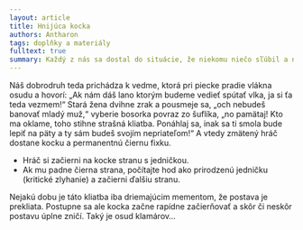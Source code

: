 ```yaml
---
layout: article
title: Hnijúca kocka
authors: Antharon
tags: doplňky a materiály
fulltext: true
summary: Každý z nás sa dostal do situácie, že niekomu niečo sľúbil a neplánoval to nikdy dodržať. Takýchto ľudí nik nemá rád, ale máločo sa s tým dá urobiť, obzvlášť ak nás oklamal dobrodruh z fiktívneho herného sveta. Pre DMov tu ale mám skvelú pascu na hráčov, ktorí si zaslúžia prekliatie.
---
```


Náš dobrodruh teda prichádza k vedme, ktorá pri piecke pradie vlákna osudu a hovorí: „Ak nám dáš lano ktorým budeme vedieť spútať vlka, ja si ťa teda vezmem!“ Stará žena dvihne zrak a pousmeje sa, „och nebudeš banovať mladý muž,“ vyberie bosorka povraz zo šuflíka, „no pamätaj! Kto ma oklame, toho stihne strašná kliatba. Ponáhlaj sa, inak sa ti smola bude lepiť na päty a ty sám budeš svojím nepriateľom!“ A vtedy zmätený hráč dostane kocku a permanentnú čiernu fixku.

- Hráč si začierni na kocke stranu s jedničkou.
- Ak mu padne čierna strana, počítajte hod ako prirodzenú jedničku (kritické zlyhanie) a začierni ďalšiu stranu.

Nejakú dobu je táto kliatba iba driemajúcim mementom, že postava je prekliata. Postupne sa ale kocka začne rapídne
začierňovať a skôr či neskôr postavu úplne zničí. Taký je osud klamárov…


